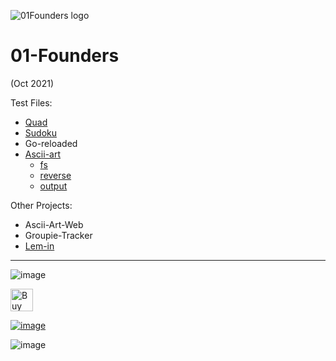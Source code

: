 ![01Founders logo](https://i.imgur.com/kGaxvka.png)
# 01-Founders

(Oct 2021)


Test Files:
- [Quad](https://github.com/nik-don/01-founders/tree/main/quad)
- [Sudoku](https://github.com/nik-don/01-founders/tree/main/sudoku)
- Go-reloaded
- [Ascii-art](https://github.com/nik-don/01-founders/tree/main/ascii-art)
  - [fs](https://github.com/nik-don/01-founders/tree/main/ascii-art/fs)
  - [reverse](https://github.com/nik-don/01-founders/tree/main/ascii-art/reverse)
  - [output](https://github.com/nik-don/01-founders/tree/main/ascii-art/output)


Other Projects:
- Ascii-Art-Web
- Groupie-Tracker
- [Lem-in](https://github.com/nik-don/01-founders/tree/main/lem-in)


----
![image](https://user-images.githubusercontent.com/93073558/160245440-b307cc85-deaf-4d1e-bed4-c43bc73d2a6b.png)



[<img height='36' style='border:0px;height:36px;' src='https://cdn.ko-fi.com/cdn/kofi2.png?v=3' border='0' alt='Buy Me a Coffee at ko-fi.com' />](https://ko-fi.com/J3J36ZB3M)

[![image](https://user-images.githubusercontent.com/93073558/160245146-9acf970a-2c93-4738-90b7-0b28d6239109.png)](https://www.buymeacoffee.com/nikdon)


![image](https://user-images.githubusercontent.com/93073558/160245573-ba5bc1c1-0f33-4c86-8856-0f88c62f0c98.png)
